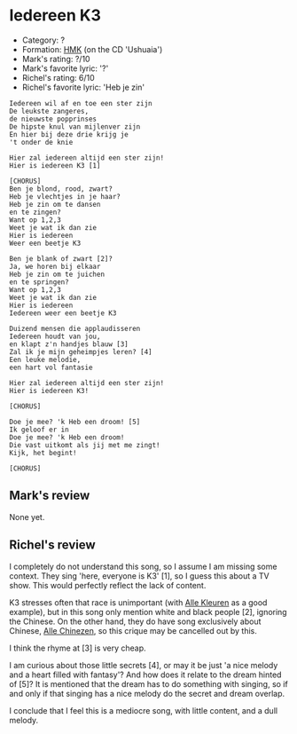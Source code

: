 # Iedereen K3

 * Category: ?
 * Formation: [HMK](Hkm.md) (on the CD 'Ushuaia')
 * Mark's rating: ?/10
 * Mark's  favorite lyric: '?'
 * Richel's rating: 6/10
 * Richel's  favorite lyric: 'Heb je zin'

```
Iedereen wil af en toe een ster zijn
De leukste zangeres,
de nieuwste popprinses
De hipste knul van mijlenver zijn
En hier bij deze drie krijg je
't onder de knie

Hier zal iedereen altijd een ster zijn!
Hier is iedereen K3 [1]

[CHORUS]
Ben je blond, rood, zwart?
Heb je vlechtjes in je haar?
Heb je zin om te dansen 
en te zingen?
Want op 1,2,3
Weet je wat ik dan zie
Hier is iedereen
Weer een beetje K3

Ben je blank of zwart [2]?
Ja, we horen bij elkaar
Heb je zin om te juichen
en te springen?
Want op 1,2,3
Weet je wat ik dan zie
Hier is iedereen
Iedereen weer een beetje K3

Duizend mensen die applaudisseren
Iedereen houdt van jou,
en klapt z'n handjes blauw [3]
Zal ik je mijn geheimpjes leren? [4]
Een leuke melodie,
een hart vol fantasie

Hier zal iedereen altijd een ster zijn!
Hier is iedereen K3!

[CHORUS]

Doe je mee? 'k Heb een droom! [5]
Ik geloof er in
Doe je mee? 'k Heb een droom!
Die vast uitkomt als jij met me zingt!
Kijk, het begint!

[CHORUS]

```

## Mark's review

None yet.

## Richel's review

I completely do not understand this song, so I assume I am missing some context.
They sing 'here, everyone is K3' [1], so I guess this about a TV show.
This would perfectly reflect the lack of content.

K3 stresses often that race is unimportant (with [Alle Kleuren](AlleKleuren.md)
as a good example), but in this song only mention white and black people [2],
ignoring the Chinese. On the other hand, they do have song exclusively about Chinese,
[Alle Chinezen](AlleChinezen.md), so this crique may be cancelled out by this.

I think the rhyme at [3] is very cheap.

I am curious about those little secrets [4], or may it be 
just 'a nice melody and a heart filled with fantasy'? And
how does it relate to the dream hinted of [5]? It is mentioned
that the dream has to do something with singing, so if and only if
that singing has a nice melody do the secret and dream overlap.

I conclude that I feel this is a mediocre song, with little content,
and a dull melody.